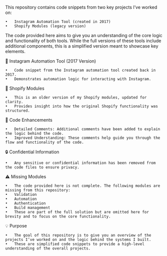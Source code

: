 This repository contains code snippets from two key projects I’ve worked on:

	•	Instagram Automation Tool (created in 2017)
	•	Shopify Modules (legacy version)

The code provided here aims to give you an understanding of the core logic and functionality of both tools. While the full versions of these tools include additional components, this is a simplified version meant to showcase key elements.


📸 Instagram Automation Tool (2017 Version)

	•	Code snippet from the Instagram automation tool created back in 2017.
	•	Demonstrates automation logic for interacting with Instagram.

🛒 Shopify Modules

	•	This is an older version of my Shopify modules, updated for clarity.
	•	Provides insight into how the original Shopify functionality was structured.

📝 Code Enhancements

	•	Detailed Comments: Additional comments have been added to explain the logic behind the code.
	•	Improved Understanding: These comments help guide you through the flow and functionality of the code.

🔒 Confidential Information

	•	Any sensitive or confidential information has been removed from the code files to ensure privacy.

⚠️ Missing Modules

	•	The code provided here is not complete. The following modules are missing from this repository:
	•	Validation
	•	Automation
	•	Authentication
	•	Build management
	•	These are part of the full solution but are omitted here for brevity and to focus on the core functionality.

💡 Purpose

	•	The goal of this repository is to give you an overview of the projects I’ve worked on and the logic behind the systems I built.
	•	These are simplified code snippets to provide a high-level understanding of the overall projects.


